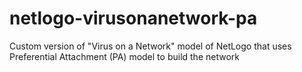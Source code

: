 # netlogo-virusonanetwork-pa
Custom version of "Virus on a Network" model of NetLogo that uses Preferential Attachment (PA) model to build the network
